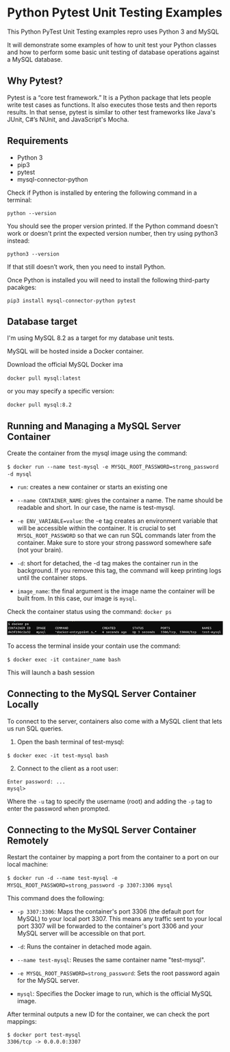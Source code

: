 # Python Pytest Unit Testing Examples

This Python PyTest Unit Testing examples repro uses Python 3 and MySQL

It will demonstrate some examples of how to unit test your Python classes and how to perform some basic unit testing of database operations against a MySQL database.

## Why Pytest?

Pytest is a “core test framework.” It is a Python package that lets people write test cases as functions. It also executes those tests and then reports results. In that sense, pytest is similar to other test frameworks like Java's JUnit, C#’s NUnit, and JavaScript's Mocha.

## Requirements

* Python 3
* pip3
* pytest
* mysql-connector-python

Check if Python is installed by entering the following command in a terminal:

```
python --version
```

You should see the proper version printed. If the Python command doesn't work or doesn't print the expected version number, then try using python3 instead:

```
python3 --version
```
If that still doesn’t work, then you need to install Python.

Once Python is installed you will need to install the following third-party pacakges:

```
pip3 install mysql-connector-python pytest
```


## Database target

I'm using MySQL 8.2 as a target for my database unit tests.

MySQL will be hosted inside a Docker container. 

Download the official MySQL Docker ima

`docker pull mysql:latest`

or you may specify a specific version: 

`docker pull mysql:8.2`


## Running and Managing a MySQL Server Container

Create the container from the mysql image using the command:

`$ docker run --name test-mysql -e MYSQL_ROOT_PASSWORD=strong_password -d mysql`

* `run`: creates a new container or starts an existing one

* `--name CONTAINER_NAME`: gives the container a name. The name should be readable and short. In our case, the name is test-mysql.

* `-e ENV_VARIABLE=value`: the -e tag creates an environment variable that will be accessible within the container. It is crucial to set `MYSQL_ROOT_PASSWORD` so that we can run SQL commands later from the container. Make sure to store your strong password somewhere safe (not your brain).

* `-d`: short for detached, the -d tag makes the container run in the background. If you remove this tag, the command will keep printing logs until the container stops.

* `image_name`: the final argument is the image name the container will be built from. In this case, our image is `mysql`.

Check the container status using the command:  `docker ps`  

![img.png](assets/images/img.png)

To access the terminal inside your contain use the command:

`$ docker exec -it container_name bash`

This will launch a bash session


## Connecting to the MySQL Server Container Locally

To connect to the server, containers also come with a MySQL client that lets us run SQL queries. 

1. Open the bash terminal of test-mysql:

`$ docker exec -it test-mysql bash`

2. Connect to the client as a root user:

```$ mysql -u root -p
Enter password: ...
mysql>
```
Where the `-u` tag to specify the username (root) and adding the `-p` tag to enter the password when prompted.

## Connecting to the MySQL Server Container Remotely

Restart the container by mapping a port from the container to a port on our local machine:

`$ docker run -d --name test-mysql -e MYSQL_ROOT_PASSWORD=strong_password -p 3307:3306 mysql`


This command does the following:

* `-p 3307:3306`: Maps the container's port 3306 (the default port for MySQL) to your local port 3307. This means any traffic sent to your local port 3307 will be forwarded to the container's port 3306 and your MySQL server will be accessible on that port.

* `-d`: Runs the container in detached mode again.

* `--name test-mysql`: Reuses the same container name "test-mysql".

* `-e MYSQL_ROOT_PASSWORD=strong_password`: Sets the root password again for the MySQL server.

* `mysql`: Specifies the Docker image to run, which is the official MySQL image.

After terminal outputs a new ID for the container, we can check the port mappings:

```
$ docker port test-mysql
3306/tcp -> 0.0.0.0:3307
```